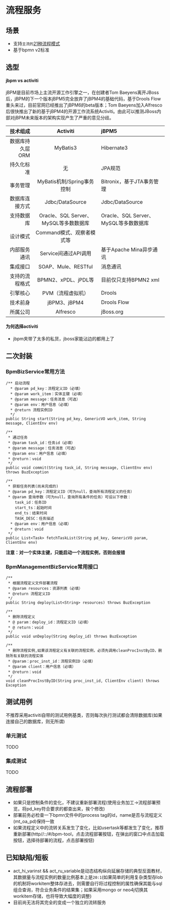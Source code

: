 # 流程服务
## 场景
* 支持`主流的`[21种流程模式](http://zh.wikipedia.org/wiki/%E5%B7%A5%E4%BD%9C%E6%B5%81%E6%A8%A1%E5%BC%8F "逗你玩不行啊")
* 基于bpmn v2标准

## 选型

#### jbpm vs activiti
jBPM是目前市场上主流开源工作引擎之一，在创建者Tom Baeyens离开JBoss后，jBPM的下一个版本jBPM5完全放弃了jBPM4的基础代码，基于Drools Flow重头来过，目前官网已经推出了jBPM6的beta版本；Tom Baeyens加入Alfresco后很快推出了新的基于jBPM4的开源工作流系统Activiti。由此可以推测JBoss内部对jBPM未来版本的架构实现产生了严重的意见分歧。

技术组成|Activiti|jBPM5
---:|:---:|:---
数据库持久层ORM|MyBatis3|Hibernate3
持久化标准|无|JPA规范
事务管理|MyBatis机制/Spring事务控制|Bitronix，基于JTA事务管理
数据库连接方式|Jdbc/DataSource|Jdbc/DataSource
支持数据库|Oracle、SQL Server、MySQL等多数数据库|Oracle、SQL Server、MySQL等多数数据库
设计模式|Command模式、观察者模式等	
内部服务通讯|Service间通过API调用|基于Apache Mina异步通讯
集成接口|SOAP、Mule、RESTful|消息通讯
支持的流程格式|BPMN2、xPDL、jPDL等|目前仅只支持BPMN2 xml
引擎核心|PVM（流程虚拟机）|Drools
技术前身|jBPM3、jBPM4|Drools Flow
所属公司|Alfresco|jBoss.org

#### 为何选择activiti
* jbpm夹带了太多的私货，jboss家能沾边的都用上了

## 二次封装
### BpmBizService常用方法

	/** 启动流程
	  * @param pd_key：流程定义ID（必填）
	  * @param work_item：实体主键（必填）
	  * @param message：任务消息（可选）
	  * @param env：用户信息（必填）
	  * @return 流程实例ID
	  */	
	public String start(String pd_key, GenericVO work_item, String message, ClientEnv env) 
	
	/**
	 * 通过任务
	 * @param task_id：任务id（必填）
	 * @param message：任务消息（可选）
	 * @param env：用户信息（必填）
	 * @return：void
	 */
	public void commit(String task_id, String message, ClientEnv env) throws BuzException

	/**
	 * 获取任务列表(尚未完成的)
	 * @param pd_key：流程定义ID（可为null，查询所有流程定义的任务）
	 * @param 查询参数（可为null，查询所有条件的任务）可设以下参数：
		task_id：任务ID
		start_ts：起始时间
		end_ts：结束时间
		TASK_DESC：任务描述	
	  * @param env：用户信息（必填）
	  * @return：void
	 */
	public List<Task> fetchTaskList(String pd_key, GenericVO param, ClientEnv env)


**注意：对一个实体主键，只能启动一个流程实例，否则会报错**

### BpmManagementBizService常用接口
	/**
	 * 根据流程定义文件部署流程
	 * @param resources：资源列表（必填）
	 * @return 流程定义ID
	 */
	public String deploy(List<String> resources) throws BuzException
	
	/**
	 * 删除流程定义
	 * @ param：deploy_id：流程定义ID（必填）
	 * @ return：void
	 */
	public void unDeploy(String deploy_id) throws BuzException

	/**
	 * 删除流程实例,如果该流程定义有关联的流程实例，必须先调用cleanProcInstByID，删除所有关联的流程实体
	 * @param：proc_inst_id：流程实例ID（必填）
	 * @param client：用户信息（必填）
	 * @return：void
	 */	
	void cleanProcInstByID(String proc_inst_id, ClientEnv client) throws Exception


## 测试用例
不推荐采用activiti自带的测试用例基类，否则每次执行测试都会清除数据库(如果连接自己的数据库，则无所谓)
### 单元测试
TODO
### 集成测试
TODO
## 流程部署
* 如果只是控制条件的变化，不建议重新部署流程(使用业务加工->流程部署预览，将pd_key符合要求的都查出来，挨个修改)
* 部署前务必检查一下bpmn文件中的process tag的id，name是否与流程定义(mt_oa_pd)保持一致
* 如果流程定义中的流转关系发生了变化，比如usertask等都发生了变化，推荐重新部署(http//:<ip>:<port>/#/bpm-tool，点击流程部署按钮，在弹出的窗口中点击加载按钮，选择待部署的流程，点击部署按钮)

## 已知缺陷/短板
* act_hi_varinst && act_ru_variable是动态结构纵向延展存储的典型反面教材，其数据量与流程实例的数量比例基本上是`20:1`(如果简单的利用复杂类型存lob的机制将workitem整体存进去，则需要自行将过程控制的属性确保其能与sql组合查询，符合业务条件的结果集；如果采用mongo or neo4j切换其workitem存储，也将导致大幅度的调整)
* 目前尚无法将其完全的变成一个独立的流转服务